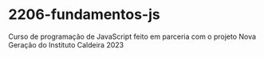 # 2206-fundamentos-js
Curso de programação de JavaScript feito em parceria com o projeto Nova Geração do Instituto Caldeira 2023
